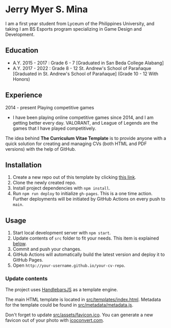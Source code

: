 # Jerry Myer S. Mina

I am a first year student from Lyceum of
the Philippines University, and taking I am
BS Esports program specializing in Game
Design and Development.


## Education

* A.Y. 2015 - 2017 :
Grade 6 - 7
[Graduated in San Beda College Alabang]
* A.Y. 2017 - 2022 :
Grade 8 - 12
St. Andrew's School of Parañaque 
[Graduated in St. Andrew's School of Parañaque]
(Grade 10 - 12 With Honors)


## Experience

2014 - present
Playing competitive games
* I have been playing online competitive games
since 2014, and I am getting better every day. VALORANT, and League of Legends are the games that I have played competitively.


The idea behind **The Curriculum Vitae Template** is to provide anyone with a quick solution for creating and managing CVs (both HTML and PDF versions) with the help of GitHub.

## Installation

1. Create a new repo out of this template by clicking [this link](https://github.com/sneas/cv-template/generate).
1. Clone the newly created repo.
1. Install project dependencies with `npm install`.
1. Run `npm run deploy` to initialize `gh-pages`. This is a one time action. Further deployments will be initiated by GitHub Actions on every push to `main`.

## Usage

1. Start local development server with `npm start`.
1. Update contents of `src` folder to fit your needs. This item is explained [below](#update-contents).
1. Commit and push your changes.
1. GitHub Actions will automatically build the latest version and deploy it to GitHub Pages.
1. Open `http://your-username.github.io/your-cv-repo`.

### Update contents

The project uses [HandlebarsJS](https://github.com/wycats/handlebars.js/) as a template engine.

The main HTML template is located in [src/templates/index.html](src/templates/index.html). Metadata for the template could be found in [src/metadata/metadata.js](src/metadata/metadata.js).

Don't forget to update [src/assets/favicon.ico](src/assets/favicon.ico). You can generate a new favicon out of your photo with [icoconvert.com](http://icoconvert.com/).
